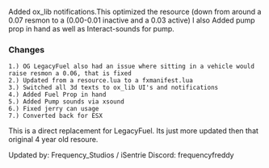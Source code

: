 Added ox_lib notifications.This optimized the resource (down from around a 0.07 resmon to a (0.00-0.01 inactive and a 0.03 active)
I also Added pump prop in hand as well as Interact-sounds for pump.

### Changes
```
1.) OG LegacyFuel also had an issue where sitting in a vehicle would raise resmon a 0.06, that is fixed
2.) Updated from a resource.lua to a fxmanifest.lua
3.) Switched all 3d texts to ox_lib UI's and notifications
4.) Added Fuel Prop in hand
5.) Added Pump sounds via xsound
6.) Fixed jerry can usage
7.) Converted back for ESX
```

This is a direct replacement for LegacyFuel.  Its just more updated then that original 4 year old resoure.



Updated by:
Frequency_Studios / iSentrie
Discord: frequencyfreddy
